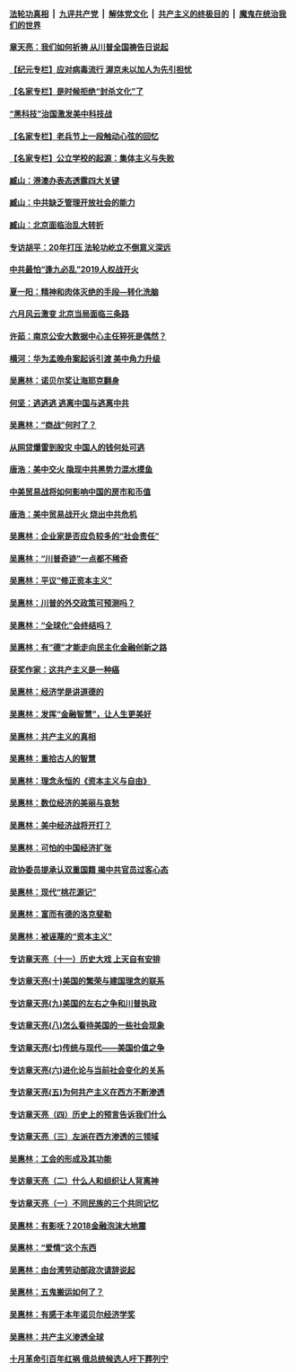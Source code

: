 

####  [法轮功真相](../../../../basic/blob/master/README.md?t=06240231) &nbsp;|&nbsp; [九评共产党](../../../../9ping.md/blob/master/README.md?t=06240231) &nbsp;|&nbsp; [解体党文化](../../../../jtdwh.md/blob/master/README.md?t=06240231)  &nbsp;|&nbsp; [共产主义的终极目的](../../../../gczydzjmd.md/blob/master/README.md?t=06240231) &nbsp;|&nbsp; [魔鬼在统治我们的世界](../../../../mgztzwmdsj.md/blob/master/README.md?t=06240231) 

#### [章天亮：我们如何祈祷 从川普全国祷告日说起](../pages/nsc423/n11944627.md?t=06240231) 

#### [【纪元专栏】应对病毒流行 渥京未以加人为先引担忧](../pages/nsc423/n11875714.md?t=06240231) 

#### [【名家专栏】是时候拒绝“封杀文化”了](../pages/nsc423/n11814093.md?t=06240231) 

#### [“黑科技”治国激发美中科技战](../pages/nsc423/n11638056.md?t=06240231) 

#### [【名家专栏】老兵节上一段触动心弦的回忆](../pages/nsc423/n11646016.md?t=06240231) 

#### [【名家专栏】公立学校的起源：集体主义与失败](../pages/nsc423/n11601833.md?t=06240231) 

#### [臧山：港澳办表态透露四大关键](../pages/nsc423/n11421628.md?t=06240231) 

#### [臧山：中共缺乏管理开放社会的能力](../pages/nsc423/n11407457.md?t=06240231) 

#### [臧山：北京面临治乱大转折](../pages/nsc423/n11406895.md?t=06240231) 

#### [专访胡平：20年打压 法轮功屹立不倒意义深远](../pages/nsc423/n11398800.md?t=06240231) 

#### [中共最怕“逢九必乱”2019人权战开火](../pages/nsc423/n11385248.md?t=06240231) 

#### [夏一阳：精神和肉体灭绝的手段—转化洗脑](../pages/nsc423/n11368250.md?t=06240231) 

#### [六月风云激变 北京当局面临三条路](../pages/nsc423/n11313668.md?t=06240231) 

#### [许茹：南京公安大数据中心主任猝死是偶然？](../pages/nsc423/n11064744.md?t=06240231) 

#### [横河：华为孟晚舟案起诉引渡 美中角力升级](../pages/nsc423/n11027230.md?t=06240231) 

#### [吴惠林：诺贝尔奖让海耶克翻身](../pages/nsc423/n10890049.md?t=06240231) 

#### [何坚：逃逃逃 逃离中国与逃离中共](../pages/nsc423/n10592891.md?t=06240231) 

#### [吴惠林：“商战”何时了？](../pages/nsc423/n10573558.md?t=06240231) 

#### [从网贷爆雷到股灾 中国人的钱何处可逃](../pages/nsc423/n10572800.md?t=06240231) 

#### [唐浩：美中交火 隐现中共黑势力混水摸鱼](../pages/nsc423/n10544040.md?t=06240231) 

#### [中美贸易战将如何影响中国的房市和币值](../pages/nsc423/n10543697.md?t=06240231) 

#### [唐浩：美中贸易战开火 烧出中共危机](../pages/nsc423/n10540126.md?t=06240231) 

#### [吴惠林：企业家是否应负较多的“社会责任”](../pages/nsc423/n10535022.md?t=06240231) 

#### [吴惠林：“川普奇迹”一点都不稀奇](../pages/nsc423/n10512808.md?t=06240231) 

#### [吴惠林：平议“修正资本主义”](../pages/nsc423/n10495724.md?t=06240231) 

#### [吴惠林：川普的外交政策可预测吗？](../pages/nsc423/n10462387.md?t=06240231) 

#### [吴惠林：“全球化”会终结吗？](../pages/nsc423/n10452838.md?t=06240231) 

#### [吴惠林：有“德”才能走向民主化金融创新之路](../pages/nsc423/n10432292.md?t=06240231) 

#### [获奖作家：这共产主义是一种癌](../pages/nsc423/n10431541.md?t=06240231) 

#### [吴惠林：经济学是讲道德的](../pages/nsc423/n10398014.md?t=06240231) 

#### [吴惠林：发挥“金融智慧”，让人生更美好](../pages/nsc423/n10375019.md?t=06240231) 

#### [吴惠林：共产主义的真相](../pages/nsc423/n10351394.md?t=06240231) 

#### [吴惠林：重拾古人的智慧](../pages/nsc423/n10337691.md?t=06240231) 

#### [吴惠林：理念永恒的《资本主义与自由》](../pages/nsc423/n10316274.md?t=06240231) 

#### [吴惠林：数位经济的美丽与哀愁](../pages/nsc423/n10292946.md?t=06240231) 

#### [吴惠林：美中经济战将开打？](../pages/nsc423/n10258825.md?t=06240231) 

#### [吴惠林：可怕的中国经济扩张](../pages/nsc423/n10219147.md?t=06240231) 

#### [政协委员提承认双重国籍 揭中共官员过客心态](../pages/nsc423/n10208809.md?t=06240231) 

#### [吴惠林：现代“桃花源记”](../pages/nsc423/n10185234.md?t=06240231) 

#### [吴惠林：富而有德的洛克斐勒](../pages/nsc423/n10142264.md?t=06240231) 

#### [吴惠林：被诬蔑的“资本主义”](../pages/nsc423/n10124816.md?t=06240231) 

#### [专访章天亮（十一）历史大戏 上天自有安排](../pages/nsc423/n10094905.md?t=06240231) 

#### [专访章天亮(十)美国的繁荣与建国理念的联系](../pages/nsc423/n10094899.md?t=06240231) 

#### [专访章天亮(九)美国的左右之争和川普执政](../pages/nsc423/n10094889.md?t=06240231) 

#### [专访章天亮(八)怎么看待美国的一些社会现象](../pages/nsc423/n10094857.md?t=06240231) 

#### [专访章天亮(七)传统与现代——美国价值之争](../pages/nsc423/n10093140.md?t=06240231) 

#### [专访章天亮(六)进化论与当前社会变化的关系](../pages/nsc423/n10092036.md?t=06240231) 

#### [专访章天亮(五)为何共产主义在西方不断渗透](../pages/nsc423/n10083620.md?t=06240231) 

#### [专访章天亮（四）历史上的预言告诉我们什么](../pages/nsc423/n10083606.md?t=06240231) 

#### [专访章天亮（三）左派在西方渗透的三领域](../pages/nsc423/n10081115.md?t=06240231) 

#### [吴惠林：工会的形成及其功能](../pages/nsc423/n10080633.md?t=06240231) 

#### [专访章天亮（二）什么人和组织让人背离神](../pages/nsc423/n10076637.md?t=06240231) 

#### [专访章天亮（一）不同民族的三个共同记忆](../pages/nsc423/n10074188.md?t=06240231) 

#### [吴惠林：有影呒？2018金融泡沫大地震](../pages/nsc423/n10040534.md?t=06240231) 

#### [吴惠林：“爱情”这个东西](../pages/nsc423/n10019423.md?t=06240231) 

#### [吴惠林：由台湾劳动部政次请辞说起](../pages/nsc423/n9979679.md?t=06240231) 

#### [吴惠林：五鬼搬运如何了？](../pages/nsc423/n9925338.md?t=06240231) 

#### [吴惠林：有感于本年诺贝尔经济学奖](../pages/nsc423/n9871883.md?t=06240231) 

#### [吴惠林：共产主义渗透全球](../pages/nsc423/n9812748.md?t=06240231) 

#### [十月革命引百年红祸 俄总统候选人吁下葬列宁](../pages/nsc423/n9810182.md?t=06240231) 

